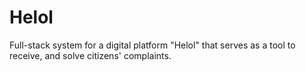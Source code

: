 # Helol
Full-stack system for a digital platform "Helol" that serves as a tool to receive, and solve citizens' complaints.
